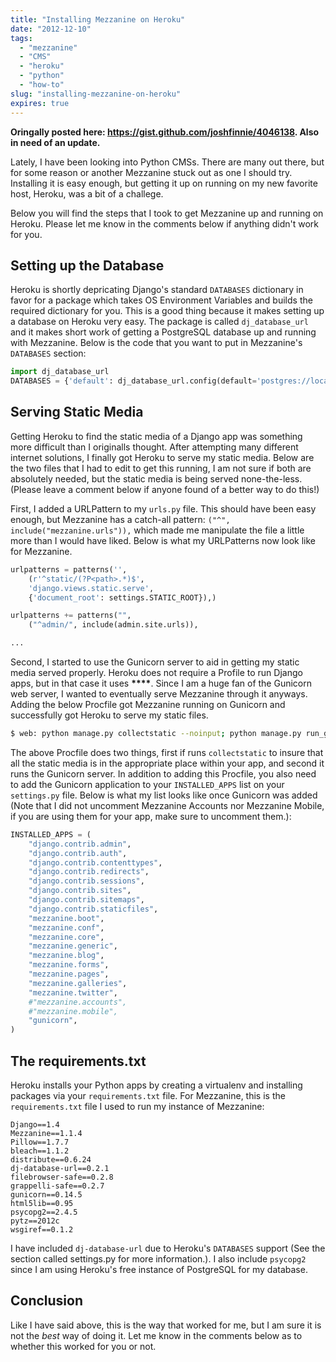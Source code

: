 ```yaml
---
title: "Installing Mezzanine on Heroku"
date: "2012-12-10"
tags:
  - "mezzanine"
  - "CMS"
  - "heroku"
  - "python"
  - "how-to"
slug: "installing-mezzanine-on-heroku"
expires: true
---
```


**Oringally posted here: <https://gist.github.com/joshfinnie/4046138>. Also in need of an update.**

Lately, I have been looking into Python CMSs. There are many out there, but for some reason or another Mezzanine stuck out as one I should try. Installing it is easy enough, but getting it up on running on my new favorite host, Heroku, was a bit of a challege.

Below you will find the steps that I took to get Mezzanine up and running on Heroku. Please let me know in the comments below if anything didn't work for you.

## Setting up the Database

Heroku is shortly depricating Django's standard `DATABASES` dictionary in favor for a package which takes OS Environment Variables and builds the required dictionary for you. This is a good thing because it makes setting up a database on Heroku very easy. The package is called `dj_database_url` and it makes short work of getting a PostgreSQL database up and running with Mezzanine. Below is the code that you want to put in Mezzanine's `DATABASES` section:

```python
import dj_database_url
DATABASES = {'default': dj_database_url.config(default='postgres://localhost')}
```

## Serving Static Media

Getting Heroku to find the static media of a Django app was something more difficult than I originalls thought. After attempting many different internet solutions, I finally got Heroku to serve my static media. Below are the two files that I had to edit to get this running, I am not sure if both are absolutely needed, but the static media is being served none-the-less. (Please leave a comment below if anyone found of a better way to do this!)

First, I added a URLPattern to my `urls.py` file. This should have been easy enough, but Mezzanine has a catch-all pattern: `("^", include("mezzanine.urls")),` which made me manipulate the file a little more than I would have liked. Below is what my URLPatterns now look like for Mezzanine.

```python
urlpatterns = patterns('',
    (r'^static/(?P<path>.*)$',
    'django.views.static.serve',
    {'document_root': settings.STATIC_ROOT}),)

urlpatterns += patterns("",
    ("^admin/", include(admin.site.urls)),

...
```

Second, I started to use the Gunicorn server to aid in getting my static media served properly. Heroku does not require a Profile to run Django apps, but in that case it uses **\*\*\*\***. Since I am a huge fan of the Gunicorn web server, I wanted to eventually serve Mezzanine through it anyways. Adding the below Procfile got Mezzanine running on Gunicorn and successfully got Heroku to serve my static files.

```bash
$ web: python manage.py collectstatic --noinput; python manage.py run_gunicorn -b 0.0.0.0:$PORT
```

The above Procfile does two things, first if runs `collectstatic` to insure that all the static media is in the appropriate place within your app, and second it runs the Gunicorn server. In addition to adding this Procfile, you also need to add the Gunicorn application to your `INSTALLED_APPS` list on your `settings.py` file. Below is what my list looks like once Gunicorn was added (Note that I did not uncomment Mezzanine Accounts nor Mezzanine Mobile, if you are using them for your app, make sure to uncomment them.):

```python
INSTALLED_APPS = (
    "django.contrib.admin",
    "django.contrib.auth",
    "django.contrib.contenttypes",
    "django.contrib.redirects",
    "django.contrib.sessions",
    "django.contrib.sites",
    "django.contrib.sitemaps",
    "django.contrib.staticfiles",
    "mezzanine.boot",
    "mezzanine.conf",
    "mezzanine.core",
    "mezzanine.generic",
    "mezzanine.blog",
    "mezzanine.forms",
    "mezzanine.pages",
    "mezzanine.galleries",
    "mezzanine.twitter",
    #"mezzanine.accounts",
    #"mezzanine.mobile",
    "gunicorn",
)
```

## The requirements.txt

Heroku installs your Python apps by creating a virtualenv and installing packages via your `requirements.txt` file. For Mezzanine, this is the `requirements.txt` file I used to run my instance of Mezzanine:

```
Django==1.4
Mezzanine==1.1.4
Pillow==1.7.7
bleach==1.1.2
distribute==0.6.24
dj-database-url==0.2.1
filebrowser-safe==0.2.8
grappelli-safe==0.2.7
gunicorn==0.14.5
html5lib==0.95
psycopg2==2.4.5
pytz==2012c
wsgiref==0.1.2
```

I have included `dj-database-url` due to Heroku's `DATABASES` support (See the section called settings.py for more information.). I also include `psycopg2` since I am using Heroku's free instance of PostgreSQL for my database.

## Conclusion

Like I have said above, this is the way that worked for me, but I am sure it is not the _best_ way of doing it. Let me know in the comments below as to whether this worked for you or not.
